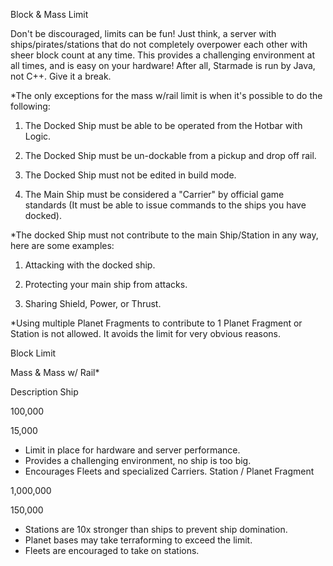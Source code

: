 
Block & Mass Limit

Don't be discouraged, limits can be fun! Just think, a server with ships/pirates/stations that do not completely overpower each other with sheer block count at any time. This provides a challenging environment at all times, and is easy on your hardware! After all, Starmade is run by Java, not C++.  Give it a break.


*The only exceptions for the mass w/rail limit is when it's possible to do the following:

1. The Docked Ship must be able to be operated from the Hotbar with Logic.

2. The Docked Ship must be un-dockable from a pickup and drop off rail.

3. The Docked Ship must not be edited in build mode.

4. The Main Ship must be considered a "Carrier" by official game standards (It must be able to issue commands to the ships you have docked).


*The docked Ship must not contribute to the main Ship/Station in any way, here are some examples:

1. Attacking with the docked ship.

2. Protecting your main ship from attacks.

3. Sharing Shield, Power, or Thrust.


*Using multiple Planet Fragments to contribute to 1 Planet Fragment or Station is not allowed. It avoids the limit for very obvious reasons.


 	
Block Limit
	
Mass &
Mass w/ Rail*
	
Description
Ship
	
100,000
	
15,000
	
- Limit in place for hardware and server performance.
- Provides a challenging environment, no ship is too big.
- Encourages Fleets and specialized Carriers.
Station / Planet Fragment
	
1,000,000
	
150,000
	
- Stations are 10x stronger than ships to prevent ship domination.
- Planet bases may take terraforming to exceed the limit.
- Fleets are encouraged to take on stations.
